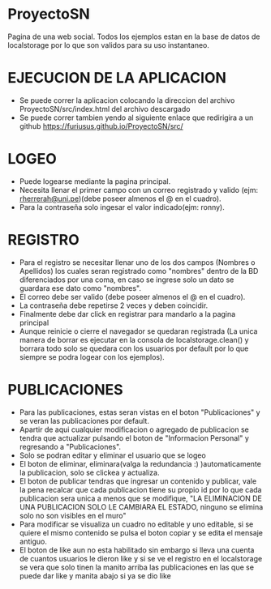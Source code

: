 # ProyectoSN
Pagina de una web social.
Todos los ejemplos estan en la base de datos de localstorage por lo que son validos para su uso instantaneo.
#
# EJECUCION DE LA APLICACION
- Se puede correr la aplicacion colocando la direccion del archivo ProyectoSN/src/index.html del archivo descargado
- Se puede correr tambien yendo al siguiente enlace que redirigira a un github
    https://furiusus.github.io/ProyectoSN/src/
#
# LOGEO
- Puede logearse mediante la pagina principal.
- Necesita llenar el primer campo con un correo registrado y valido (ejm: rherrerah@uni.pe)(debe poseer almenos el @ en el cuadro).
- Para la contraseña solo ingesar el valor indicado(ejm: ronny).
#
# REGISTRO
- Para el registro se necesitar llenar uno de los dos campos (Nombres o Apellidos) los cuales seran registrado como "nombres" dentro de la BD diferenciados por una coma, en caso se ingrese solo un dato se guardara ese dato como "nombres".
- El correo debe ser valido (debe poseer almenos el @ en el cuadro).
- La contraseña debe repetirse 2 veces y deben coincidir.
- Finalmente debe dar click en registrar para mandarlo a la pagina principal
- Aunque reinicie o cierre el navegador se quedaran registrada (La unica manera de borrar es ejecutar en la consola de localstorage.clean() y borrara todo solo se quedara con los usuarios por default por lo que siempre se podra logear con los ejemplos).
#
# PUBLICACIONES
- Para las publicaciones, estas seran vistas en el boton "Publicaciones" y se veran las publicaciones por default.
- Apartir de aqui cualquier modificacion o agregado de publicacion se tendra que actualizar pulsando el boton de "Informacion Personal" y regresando a "Publicaciones".
- Solo se podran editar y eliminar el usuario que se logeo
- El boton de eliminar, eliminara(valga la redundancia :) )automaticamente la publicacion, solo se clickea y actualiza.
- El boton de publicar tendras que ingresar un contenido y publicar, vale la pena recalcar que cada publicacion tiene su propio id por lo que cada publicacion sera unica a menos que se modifique, "LA ELIMINACION DE UNA PUBLICACION SOLO LE CAMBIARA EL ESTADO, ninguno se elimina solo no son visibles en el muro"
- Para modificar se visualiza un cuadro no editable y uno editable, si se quiere el mismo contenido se pulsa el boton copiar y se edita el mensaje antiguo.
- El boton de like aun no esta habilitado sin embargo si lleva una cuenta de cuantos usuarios le dieron like y si se ve el registro en el localstorage se vera que solo tinen la manito arriba las publicaciones en las que se puede dar like y manita abajo si ya se dio like
